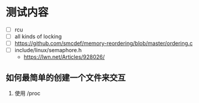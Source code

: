 # 测试内容

- [ ] rcu
- [ ] all kinds of locking
- [ ] https://github.com/smcdef/memory-reordering/blob/master/ordering.c
- [ ] include/linux/semaphore.h
  - https://lwn.net/Articles/928026/

## 如何最简单的创建一个文件来交互

1. 使用 /proc
